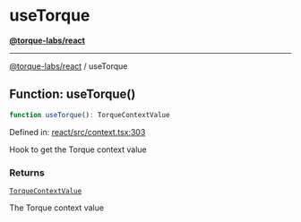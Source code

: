 # useTorque

[**@torque-labs/react**](../)

***

[@torque-labs/react](../) / useTorque

## Function: useTorque()

```ts
function useTorque(): TorqueContextValue
```

Defined in: [react/src/context.tsx:303](https://github.com/torque-labs/monorepo/blob/2ebf07140779767733d669c69d4b6e369a4193c3/packages/react/src/context.tsx#L303)

Hook to get the Torque context value

### Returns

[`TorqueContextValue`](../../../reference/platform/react/interfaces/TorqueContextValue.md)

The Torque context value
